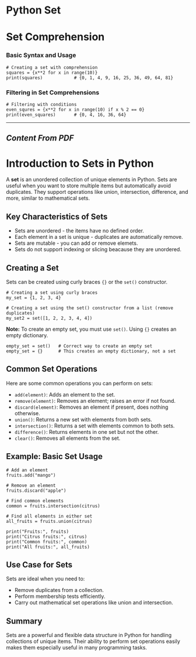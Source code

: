 
# Python Set
# Set Comprehension


### Basic Syntax and Usage

	# Creating a set with comprehension
	squares = {x**2 for x in range(10)}
	print(squares)            # {0, 1, 4, 9, 16, 25, 36, 49, 64, 81}

### Filtering in Set Comprehensions

	# Filtering with conditions
	even_squres = {x**2 for x in range(10) if x % 2 == 0}
	print(even_squares)       # {0, 4, 16, 36, 64}


---
***Content From PDF***
---

# Introduction to Sets in Python
A **set** is an unordered collection of unique elements in Python. Sets are useful when you want to store multiple items but automatically avoid duplicates. They support operations like union, intersection, difference, and more, similar to mathematical sets.

## Key Characteristics of Sets

- Sets are unordered - the items have no defined order.
- Each element in a set is unique - duplicates are automatically remove.
- Sets are mutable - you can add or remove elemets.
- Sets do not support indexing or slicing beacause they are unordered.


## Creating a Set

Sets can be created using curly braces `{}` or the `set()` constructor.

	# Creating a set using curly braces
	my_set = {1, 2, 3, 4}

	# Creating a set using the set() constructor from a list (remove duplicates)
	my_set2 = set([1, 2, 2, 3, 4, 4])

**Note:** To create an empty set, you must use `set()`. Using `{}` creates an empty dictionary.

	empty_set = set()   # Correct way to create an empty set
	empty_set = {}      # This creates an empty dictionary, not a set

## Common Set Operations

Here are some common operations you can perform on sets:

- `add(element)`: Adds an element to the set.
- `remove(element)`: Removes an element; raises an error if not found.
- `discard(element)`: Removes an element if present, does nothing otherwise.
- `union()`: Returns a new set with elements from both sets.
- `intersection()`: Returns a set with elements common to both sets.
- `difference()`: Returns elements in one set but not the other.
- `clear()`: Removes all elements from the set.

## Example: Basic Set Usage

	# Add an element
	fruits.add("mango")

	# Remove an element
	fruits.discard("apple")

	# Find common elements
	common = fruits.intersection(citrus)

	# Find all elements in either set
	all_fruits = fruits.union(citrus)

	print("Fruits:", fruits)
	print("Citrus fruits:", citrus)
	print("Common fruits:", common)
	print("All fruits:", all_fruits)


## Use Case for Sets

Sets are ideal when you need to:

- Remove duplicates from a collection.
- Perform membership tests efficiently.
- Carry out mathematical set operations like union and intersection.

## Summary

Sets are a powerful and flexible data structure in Python for handling collections of unique items. Their ability to perform set operations easily makes them especially useful in many programming tasks.
